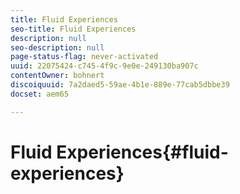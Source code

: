 ```yaml
---
title: Fluid Experiences
seo-title: Fluid Experiences
description: null
seo-description: null
page-status-flag: never-activated
uuid: 22075424-c745-4f9c-9e0e-249130ba907c
contentOwner: bohnert
discoiquuid: 7a2daed5-59ae-4b1e-889e-77cab5dbbe39
docset: aem65

---
```


# Fluid Experiences{#fluid-experiences}

